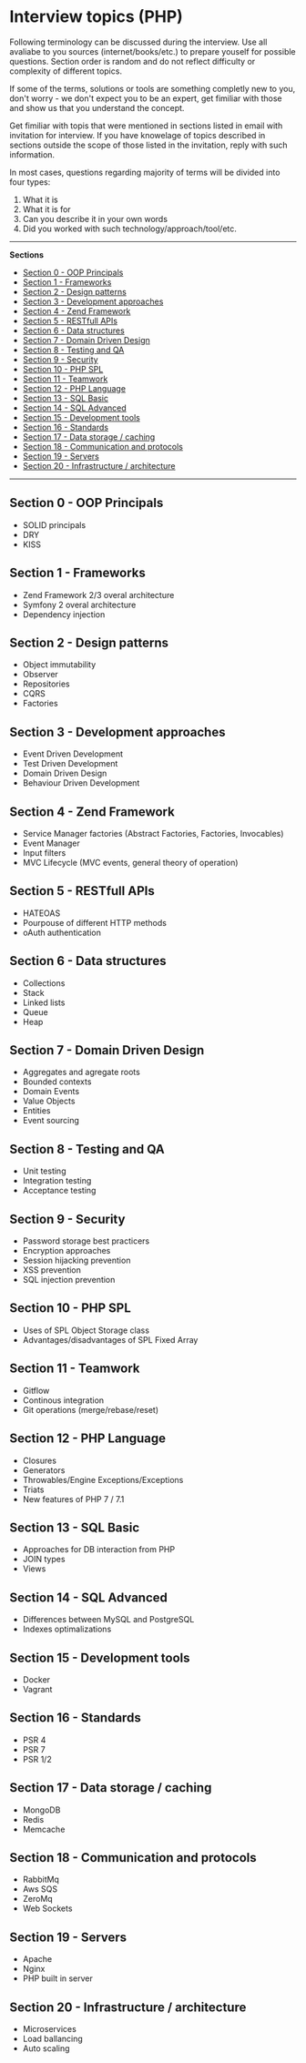 # Interview topics (PHP)
Following terminology can be discussed during the interview. Use all avaliabe to you sources (internet/books/etc.) to 
prepare youself for possible questions. Section order is random and do not reflect difficulty or complexity of different topics.

If some of the terms, solutions or tools are something completly new to you, don't worry - we don't expect you to be an expert, get fimiliar with those and show us that you understand the concept.

Get fimiliar with topis that were mentioned in sections listed in email with invitation for interview. If you have knowelage of topics described in sections outside the scope of those listed in the invitation, reply with such information.

In most cases, questions regarding majority of terms will be divided into four types:

1. What it is
2. What it is for
3. Can you describe it in your own words
4. Did you worked with such technology/approach/tool/etc.

***

**Sections**
  * [Section 0 - OOP Principals](#section-0---oop-principals)
  * [Section 1 - Frameworks](#section-1---frameworks)
  * [Section 2 - Design patterns](#section-2---design-patterns)
  * [Section 3 - Development approaches](#section-3---development-approaches)
  * [Section 4 - Zend Framework](#section-4---zend-framework)
  * [Section 5 - RESTfull APIs](#section-5---restfull-apis)
  * [Section 6 - Data structures](#section-6---data-structures)
  * [Section 7 - Domain Driven Design](#section-7---domain-driven-design)
  * [Section 8 - Testing and QA](#section-8---testing-and-qa)
  * [Section 9 - Security](#section-9---security)
  * [Section 10 - PHP SPL](#section-10---php-spl)
  * [Section 11 - Teamwork](#section-11---teamwork)
  * [Section 12 - PHP Language](#section-12---php-language)
  * [Section 13 - SQL Basic](#section-13---sql-basic)
  * [Section 14 - SQL Advanced](#section-14---sql-advanced)
  * [Section 15 - Development tools](#section-15---development-tools)
  * [Section 16 - Standards](#section-16---standards)
  * [Section 17 - Data storage / caching](#section-17---data-storage--caching)
  * [Section 18 - Communication and protocols](#section-18---communication-and-protocols)
  * [Section 19 - Servers](#section-19---servers)
  * [Section 20 - Infrastructure / architecture](#section-20---infrastructure--architecture)

***
## Section 0 - OOP Principals
- SOLID principals
- DRY
- KISS

## Section 1 - Frameworks
- Zend Framework 2/3 overal architecture
- Symfony 2 overal architecture
- Dependency injection

## Section 2 - Design patterns
- Object immutability
- Observer
- Repositories
- CQRS
- Factories

## Section 3 - Development approaches
- Event Driven Development
- Test Driven Development
- Domain Driven Design
- Behaviour Driven Development

## Section 4 - Zend Framework
- Service Manager factories (Abstract Factories, Factories, Invocables)
- Event Manager
- Input filters
- MVC Lifecycle (MVC events, general theory of operation)

## Section 5 - RESTfull APIs
- HATEOAS
- Pourpouse of different HTTP methods 
- oAuth authentication

## Section 6 - Data structures
- Collections
- Stack
- Linked lists
- Queue
- Heap

## Section 7 - Domain Driven Design
- Aggregates and agregate roots
- Bounded contexts
- Domain Events
- Value Objects
- Entities
- Event sourcing

## Section 8 - Testing and QA
- Unit testing
- Integration testing
- Acceptance testing

## Section 9 - Security
- Password storage best practicers
- Encryption approaches
- Session hijacking prevention
- XSS prevention
- SQL injection prevention

## Section 10 - PHP SPL
- Uses of SPL Object Storage class
- Advantages/disadvantages of SPL Fixed Array

## Section 11 - Teamwork
- Gitflow
- Continous integration
- Git operations (merge/rebase/reset)

## Section 12 - PHP Language
- Closures
- Generators
- Throwables/Engine Exceptions/Exceptions
- Triats
- New features of PHP 7 / 7.1

## Section 13 - SQL Basic
- Approaches for DB interaction from PHP
- JOIN types
- Views

## Section 14 - SQL Advanced
- Differences between MySQL and PostgreSQL
- Indexes optimalizations

## Section 15 - Development tools
- Docker
- Vagrant

## Section 16 - Standards
- PSR 4
- PSR 7
- PSR 1/2

## Section 17 - Data storage / caching
- MongoDB
- Redis
- Memcache

## Section 18 - Communication and protocols
- RabbitMq
- Aws SQS
- ZeroMq
- Web Sockets

## Section 19 - Servers
- Apache
- Nginx
- PHP built in server

## Section 20 - Infrastructure / architecture
- Microservices
- Load ballancing
- Auto scaling

